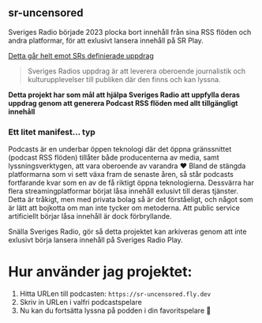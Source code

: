 ## sr-uncensored

Sveriges Radio började 2023 plocka bort innehåll från sina RSS flöden och andra platformar, för att exlusivt lansera innehåll på SR Play.

[Detta går helt emot SRs definierade uppdrag](https://sverigesradio.se/artikel/vart-uppdrag)

> Sveriges Radios uppdrag är att leverera oberoende journalistik och kulturupplevelser till publiken där den finns och kan lyssna.

**Detta projekt har som mål att hjälpa Sveriges Radio att uppfylla deras uppdrag genom att generera Podcast RSS flöden med allt tillgängligt innehåll**

### Ett litet manifest... typ

Podcasts är en underbar öppen teknologi där det öppna gränssnittet (podcast RSS flöden) tillåter både producenterna av media, samt lyssningsverktygen, att vara oberoende av varandra ❤️ Bland de stängda platformarna som vi sett växa fram de senaste åren, så står podcasts fortfarande kvar som en av de få riktigt öppna teknologierna. Dessvärra har flera streamingplatformar börjat låsa innehåll exlusivt till deras tjänster. Detta är tråkigt, men med privata bolag så är det förståeligt, och något som är lätt att bojkotta om man inte tycker om metoderna. Att public service artificiellt börjar låsa innehåll är dock förbryllande.

Snälla Sveriges Radio, gör så detta projektet kan arkiveras genom att inte exlusivt börja lansera innehåll på Sveriges Radio Play.

# Hur använder jag projektet:

1. Hitta URLen till podcasten: `https://sr-uncensored.fly.dev`
2. Skriv in URLen i valfri podcastspelare
3. Nu kan du fortsätta lyssna på podden i din favoritspelare 🎉
